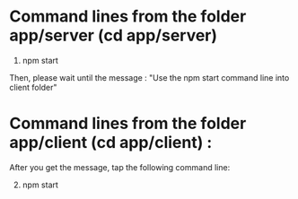 # Command lines from the folder app/server (cd app/server)

1) npm start 

Then, please wait until the message : "Use the npm start command line into client folder"

# Command lines from the folder app/client (cd app/client) :

After you get the message, tap the following command line: 

2) npm start


